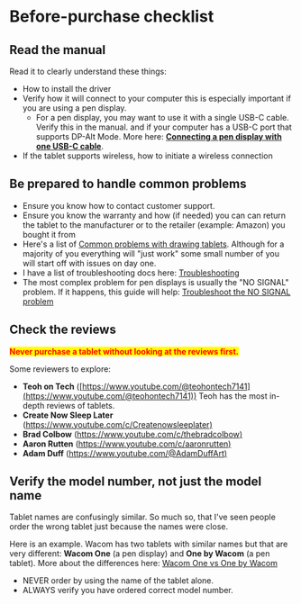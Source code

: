 # Before-purchase checklist

## Read the manual

Read it to clearly understand these things:

* How to install the driver&#x20;
* Verify how it will connect to your computer this is especially important if you are using a pen display.
  * For a pen display, you may want to use it with a single USB-C cable. Verify this in the manual. and if your computer has a USB-C port that supports DP-Alt Mode. More here: [**Connecting a pen display with one USB-C cable**](../guides/connections-and-cabling/connecting-a-pen-display.md).
* If the tablet supports wireless, how to initiate a wireless connection &#x20;

## **Be prepared to handle common problems**

* Ensure you know how to contact customer support.&#x20;
* Ensure you know the warranty and how (if needed) you can can return the tablet to the manufacturer or to the retailer (example: Amazon) you bought it from&#x20;
* Here's a list of [Common problems with drawing tablets](../troubleshooting/common-problems-with-drawing-tablets.md). Although for a majority of you everything will "just work" some small number of you will start off with issues on day one.
* I have a list of troubleshooting docs here: [Troubleshooting](../troubleshooting/)&#x20;
* The most complex problem for pen displays is usually the "NO SIGNAL" problem. If it happens, this guide will help: [Troubleshoot the NO SIGNAL problem](../troubleshooting/troubleshoot-no-signal.md)  &#x20;

## Check the reviews&#x20;

<mark style="color:red;">**Never purchase a tablet without looking at the reviews first.**</mark>

Some reviewers to explore:

* **Teoh on Tech** ([https://www.youtube.com/@teohontech7141](https://www.youtube.com/@teohontech7141)) Teoh has the most in-depth reviews of tablets.
* **Create Now Sleep Later** ([https://www.youtube.com/c/Createnowsleeplater)](https://www.youtube.com/c/Createnowsleeplater)
* **Brad Colbow** ([https://www.youtube.com/c/thebradcolbow)](https://www.youtube.com/c/thebradcolbow)
* **Aaron Rutten** ([https://www.youtube.com/c/aaronrutten)](https://www.youtube.com/c/aaronrutten)
* **Adam Duff** ([https://www.youtube.com/@AdamDuffArt) ](https://www.youtube.com/@AdamDuffArt)

## Verify the model number, not just the model name

Tablet names are confusingly similar. So much so, that I've seen people order the wrong tablet just because the names were close.

Here is an example. Wacom has two tablets with similar names but that are very different: **Wacom One** (a pen display) and **One by Wacom** (a pen tablet). More about the differences here: [Wacom One vs One by Wacom](../product-info/wacom/wacom-one-vs-one-by-wacom.md)&#x20;

* NEVER order by using the name of the tablet alone.
* ALWAYS verify you have ordered correct model number.
